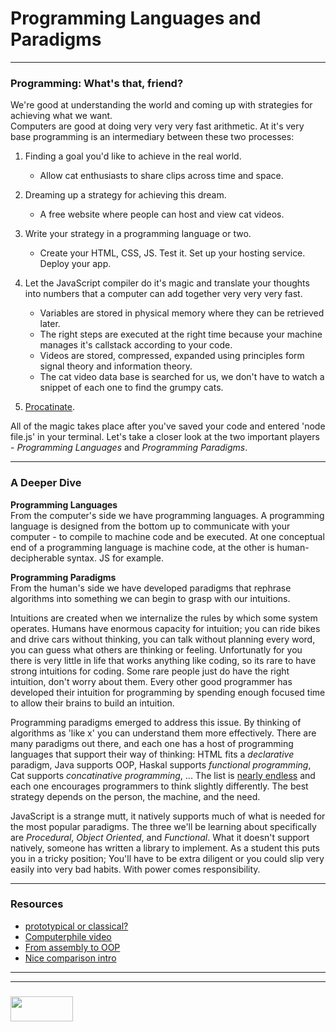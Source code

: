 # Programming Languages and Paradigms
___ 
### Programming: What's that, friend?
We're good at understanding the world and coming up with strategies for achieving what we want.  
Computers are good at doing very very very fast arithmetic.
At it's very base programming is an intermediary between these two processes:
1. Finding a goal you'd like to achieve in the real world. 
    * Allow cat enthusiasts to share clips across time and space.
2. Dreaming up a strategy for achieving this dream.
    * A free website where people can host and view cat videos.
3. Write your strategy in a programming language or two.
    * Create your HTML, CSS, JS. Test it. Set up your hosting service. Deploy your app.
4. Let the JavaScript compiler do it's magic and translate your thoughts into numbers that a computer can add together very very very fast.
    * Variables are stored in physical memory where they can be retrieved later.
    * The right steps are executed at the right time because your machine manages it's callstack according to your code.
    * Videos are stored, compressed, expanded using principles form signal theory and information theory.
    * The cat video data base is searched for us, we don't have to watch a snippet of each one to find the grumpy cats.

5. [Procatinate](https://procatinator.com/?cat=46).

All of the magic takes place after you've saved your code and entered 'node file.js' in your terminal.  Let's take a closer look at the two important players - _Programming Languages_ and _Programming Paradigms_.
___
### A Deeper Dive
**Programming Languages**  
From the computer's side we have programming languages.  A programming language is designed from the bottom up to communicate with your computer - to compile to machine code and be executed.  At one conceptual end of a programming language is machine code, at the other is human-decipherable syntax.  JS for example. 

**Programming Paradigms**  
From the human's side we have developed paradigms that rephrase algorithms into something we can begin to grasp with our intuitions.  

Intuitions are created when we internalize the rules by which some system operates.  Humans have enormous capacity for intuition; you can ride bikes and drive cars without thinking, you can talk without planning every word, you can guess what others are thinking or feeling.  Unfortunatly for you there is very little in life that works anything like coding, so its rare to have strong intuitions for coding.  Some rare people just do have the right intuition, don't worry about them.  Every other good programmer has developed their intuition for programming by spending enough focused time to allow their brains to build an intuition. 

Programming paradigms emerged to address this issue.  By thinking of algorithms as 'like x' you can understand them more effectively.  There are many paradigms out there, and each one has a host of programming languages that support their way of thinking: HTML fits a _declarative_ paradigm, Java supports OOP, Haskal supports _functional programming_, Cat supports _concatinative programming_, ... The list is [nearly endless](https://en.wikipedia.org/wiki/List_of_programming_languages) and each one encourages programmers to think slightly differently. The best strategy depends on the person, the machine, and the need.

JavaScript is a strange mutt, it natively supports much of what is needed for the most popular paradigms.  The three we'll be learning about specifically are _Procedural_, _Object Oriented_, and _Functional_.  What it doesn't support natively, someone has written a library to implement.  As a student this puts you in a tricky position; You'll have to be extra diligent or you could slip very easily into very bad habits. With power comes responsibility. 
___ 

### Resources  
* [prototypical or classical?](http://citeseerx.ist.psu.edu/viewdoc/download;jsessionid=A73B2AB940ED4CB35CD1F22CD73CEF67?doi=10.1.1.56.4713&rep=rep1&type=pdf)
* [Computerphile video](https://www.youtube.com/watch?v=sqV3pL5x8PI)  
* [From  assembly to OOP](https://www.youtube.com/watch?v=AmS2-9KEeS0)  
* [Nice comparison intro](https://www.youtube.com/watch?v=CV4vPsEizJM)  



___
___
### <a href="http://elewa.education/blog" target="_blank"><img src="https://user-images.githubusercontent.com/18554853/34921062-506450ae-f97d-11e7-875f-6feeb26ad72d.png" width="100" height="40"/></a>
